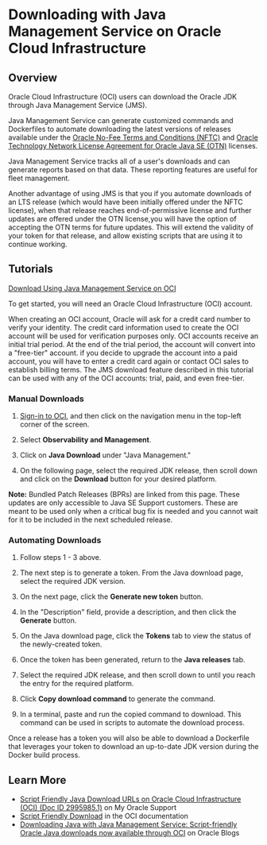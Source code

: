 # Downloading with Java Management Service on Oracle Cloud Infrastructure

## Overview
Oracle Cloud Infrastructure (OCI) users can download the Oracle JDK through Java Management Service (JMS).

Java Management Service can generate customized commands and Dockerfiles to automate downloading the latest versions of releases available under the [Oracle No-Fee Terms and Conditions (NFTC)](https://www.oracle.com/downloads/licenses/no-fee-license.html) and [Oracle Technology Network License Agreement for Oracle Java SE (OTN)](https://www.oracle.com/downloads/licenses/javase-license1.html) licenses.

Java Management Service tracks all of a user's downloads and can generate reports based on that data. These reporting features are useful for fleet management.

Another advantage of using JMS is that you if you automate downloads of an LTS release (which would have been initially offered under the NFTC license), when that release reaches end-of-permissive license and further updates are offered under the OTN license,you will have the option of accepting the OTN terms for future updates. This will extend the validity of your token for that release, and allow existing scripts that are using it to continue working.


## Tutorials
[Download Using Java Management Service on OCI](videohub:1_5oyb4ujr)

To get started, you will need an Oracle Cloud Infrastructure (OCI) account.

When creating an OCI account, Oracle will ask for a credit card number to verify your identity. The credit card information used to create the OCI account will be used for verification purposes only.  OCI accounts receive an initial trial period.  At the end of the trial period, the account will convert into a "free-tier" account. if you decide to upgrade the account into a paid account, you will have to enter a credit card again or contact OCI sales to establish billing terms. The JMS download feature described in this tutorial can be used with any of the OCI accounts: trial, paid, and even free-tier.

### Manual Downloads
1. [Sign-in to OCI](https://www.oracle.com/cloud/sign-in.html), and then click on the navigation menu in the top-left corner of the screen.

2. Select **Observability and Management**.

3. Click on **Java Download** under "Java Management."

4. On the following page, select the required JDK release, then scroll down and click on the **Download** button for your desired platform.

**Note:** Bundled Patch Releases (BPRs) are linked from this page.  These updates are only accessible to Java SE Support customers. These are meant to be used only when a critical bug fix is needed and you cannot wait for it to be included in the next scheduled release.

### Automating Downloads
1. Follow steps 1 - 3 above.

2. The next step is to generate a token. From the Java download page, select the required JDK version.

3. On the next page, click the **Generate new token** button.

4. In the "Description" field, provide a description, and then click the **Generate** button.

5. On the Java download page, click the **Tokens** tab to view the status of the newly-created token.

6. Once the token has been generated, return to the **Java releases** tab.

7. Select the required JDK release, and then scroll down to until you reach the entry for the required platform.

8. Click **Copy download command** to generate the command.

9. In a terminal, paste and run the copied command to download. This command can be used in scripts to automate the download process.

Once a release has a token you will also be able to download a Dockerfile that leverages your token to download an up-to-date JDK version during the Docker build process.


## Learn More
- [Script Friendly Java Download URLs on Oracle Cloud Infrastructure (OCI) (Doc ID 2995985.1)](https://support.oracle.com/epmos/faces/DocumentDisplay?id=2995985.1) on My Oracle Support
- [Script Friendly Download](https://docs.oracle.com/en-us/iaas/jms/doc/script-friendly-download.html#GUID-ADF04E11-3721-4D6D-8C61-E9418D926B48) in the OCI documentation
- [Downloading Java with Java Management Service: Script-friendly Oracle Java downloads now available through OCI](https://blogs.oracle.com/java/post/java-download-now-available-on-ocii) on Oracle Blogs